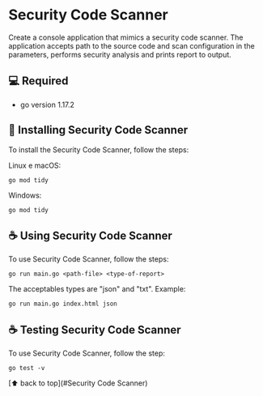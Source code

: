 # Security Code Scanner

Create a console application that mimics a security code scanner.
The application accepts path to the source code and scan configuration in the parameters, performs
security analysis and prints report to output.

## 💻 Required

* go version 1.17.2 

## 🚀 Installing Security Code Scanner

To install the Security Code Scanner, follow the steps:

Linux e macOS:
```
go mod tidy
```

Windows:
```
go mod tidy
```

## ☕ Using Security Code Scanner

To use Security Code Scanner, follow the steps:

```
go run main.go <path-file> <type-of-report>
```

The acceptables types are "json" and "txt". Example:

```
go run main.go index.html json
```

## ☕ Testing Security Code Scanner

To use Security Code Scanner, follow the step:

```
go test -v
```

[⬆ back to top](#Security Code Scanner)<br>